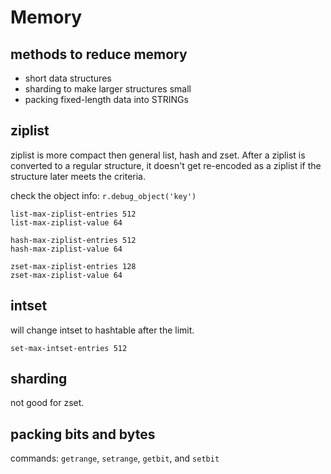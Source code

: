 # Memory

## methods to reduce memory
- short data structures
- sharding to make larger structures small
- packing fixed-length data into STRINGs

## ziplist
ziplist is more compact then general list, hash and zset.
After a ziplist is converted to a regular structure, it doesn't get re-encoded as a ziplist if the structure later meets the criteria.

check the object info: `r.debug_object('key')`
```
list-max-ziplist-entries 512
list-max-ziplist-value 64

hash-max-ziplist-entries 512
hash-max-ziplist-value 64

zset-max-ziplist-entries 128
zset-max-ziplist-value 64
```

## intset
will change intset to hashtable after the limit.
```
set-max-intset-entries 512
```

## sharding
not good for zset.

## packing bits and bytes
commands: `getrange`, `setrange`, `getbit`, and `setbit`
